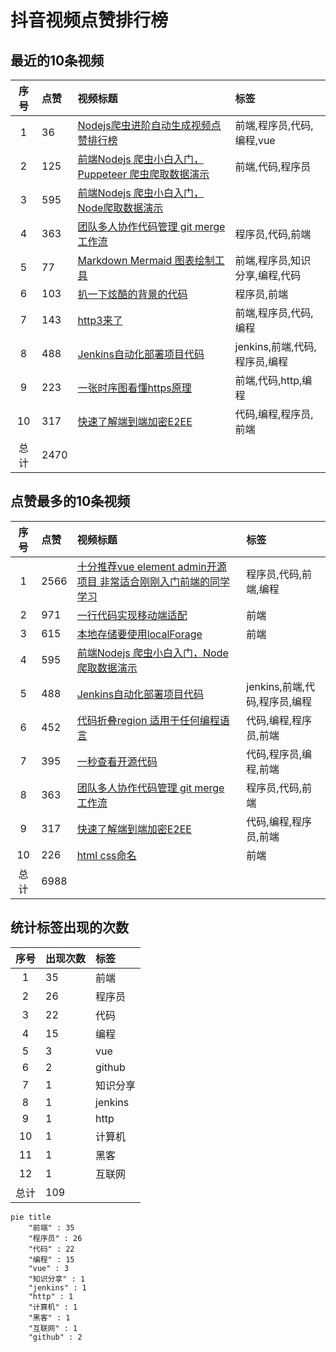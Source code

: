 # 抖音视频点赞排行榜

## 最近的10条视频

|序号|点赞|视频标题|标签|
|:--:|:--|:--|:--|
|1|36|[Nodejs爬虫进阶自动生成视频点赞排行榜         ](https://douyin.com/video/7168574795687152927)|前端,程序员,代码,编程,vue|
|2|125|[前端Nodejs 爬虫小白入门，Puppeteer 爬虫爬取数据演示   ](https://douyin.com/video/7168197260734401799)|前端,代码,程序员|
|3|595|[前端Nodejs 爬虫小白入门，Node爬取数据演示](https://douyin.com/video/7167758991055998222)||
|4|363|[团队多人协作代码管理 git merge 工作流     ](https://douyin.com/video/7167047701987708173)|程序员,代码,前端|
|5|77|[Markdown Mermaid 图表绘制工具     ](https://douyin.com/video/7167019782645108005)|前端,程序员,知识分享,编程,代码|
|6|103|[扒一下炫酷的背景的代码  ](https://douyin.com/video/7166650705401400584)|程序员,前端|
|7|143|[http3来了     ](https://douyin.com/video/7166265186108624164)|前端,程序员,代码,编程|
|8|488|[Jenkins自动化部署项目代码          ](https://douyin.com/video/7165912754023419172)|jenkins,前端,代码,程序员,编程|
|9|223|[一张时序图看懂https原理        ](https://douyin.com/video/7165535311575944462)|前端,代码,http,编程|
|10|317|[快速了解端到端加密E2EE       ](https://douyin.com/video/7165167108660153636)|代码,编程,程序员,前端|
|总计|2470|||

## 点赞最多的10条视频

|序号|点赞|视频标题|标签|
|:--:|:--|:--|:--|
|1|2566|[十分推荐vue element admin开源项目 非常适合刚刚入门前端的同学学习   ](https://douyin.com/video/7161996754227907873)|程序员,代码,前端,编程|
|2|971|[一行代码实现移动端适配 ](https://douyin.com/video/7158472643610561825)|前端|
|3|615|[本地存储要使用localForage  ](https://douyin.com/video/7158668556664573188)|前端|
|4|595|[前端Nodejs 爬虫小白入门，Node爬取数据演示](https://douyin.com/video/7167758991055998222)||
|5|488|[Jenkins自动化部署项目代码          ](https://douyin.com/video/7165912754023419172)|jenkins,前端,代码,程序员,编程|
|6|452|[代码折叠region 适用于任何编程语言    ](https://douyin.com/video/7160892403325439271)|代码,编程,程序员,前端|
|7|395|[一秒查看开源代码     ](https://douyin.com/video/7161275091140087073)|代码,程序员,编程,前端|
|8|363|[团队多人协作代码管理 git merge 工作流     ](https://douyin.com/video/7167047701987708173)|程序员,代码,前端|
|9|317|[快速了解端到端加密E2EE       ](https://douyin.com/video/7165167108660153636)|代码,编程,程序员,前端|
|10|226|[html css命名 ](https://douyin.com/video/7157725337302994214)|前端|
|总计|6988|||

## 统计标签出现的次数

|序号|出现次数|标签|
|:--:|:--|:--|
|1|35|前端|
|2|26|程序员|
|3|22|代码|
|4|15|编程|
|5|3|vue|
|6|2|github|
|7|1|知识分享|
|8|1|jenkins|
|9|1|http|
|10|1|计算机|
|11|1|黑客|
|12|1|互联网|
|总计|109||

```Mermaid
pie title 
    "前端" : 35
    "程序员" : 26
    "代码" : 22
    "编程" : 15
    "vue" : 3
    "知识分享" : 1
    "jenkins" : 1
    "http" : 1
    "计算机" : 1
    "黑客" : 1
    "互联网" : 1
    "github" : 2
```

